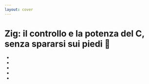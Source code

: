 ```yaml
---
layout: cover
---
```

<h1><span class="color:zig">Zig:</span> il controllo e la potenza del C, senza spararsi sui piedi 🔫</h1>

<!-- Quick links: -->

- <Anchor href="https://zig-bolognajs.vercel.app/" text="https://zig-bolognajs.vercel.app/" />
- <Anchor href="https://www.meetup.com/it-IT/bologna-js-meetup/events/296655951/" text="https://www.meetup.com/it-IT/bologna-js-meetup/events/296655951/" />
- <Anchor href="https://github.com/jackdbd/zig-bolognajs" text="https://github.com/jackdbd/zig-bolognajs" />
- <Anchor href="https://github.com/jackdbd/zig-demos" text="https://github.com/jackdbd/zig-demos" />
- <Anchor href="https://github.com/jackdbd/zig-nodeapi-example" text="https://github.com/jackdbd/zig-nodeapi-example" />

<!--
In this presentation we will talk about:
1. Features that Zig has.
2. Features that Zig decides to leave out of the language, and why.
3. How to do memory management in Zig.
4. How to do error handling in Zig.
5. How to integrate Zig in existing JS projects (browser and other JS runtimes like Node.js).

Finally, we will show  few snippets of Zig code and discuss how to learn/practice this language.
-->
